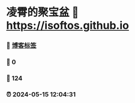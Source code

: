 # 凌霄的聚宝盆 :link: https://isoftos.github.io 

### :page_facing_up: [博客标签](https://isoftos.github.io/tag.html) 
### :speech_balloon: 0 
### :hibiscus: 124 
### :alarm_clock: 2024-05-15 12:04:31 
